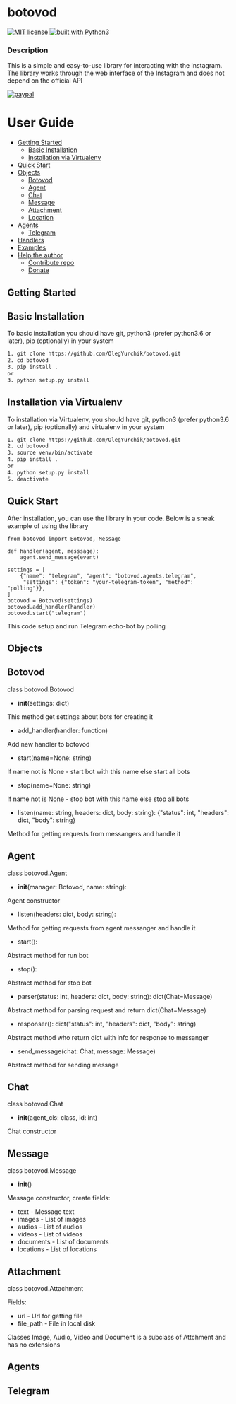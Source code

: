 # botovod
[![MIT license](https://img.shields.io/badge/license-MIT-blue.svg)](
https://github.com/OlegYurchik/botovod/blob/master/LICENSE)
[![built with Python3](https://img.shields.io/badge/built%20with-Python3-red.svg)](
https://www.python.org/)

### Description
This is a simple and easy-to-use library for interacting with the Instagram. The library works
through the web interface of the Instagram and does not depend on the official API

[![paypal](https://img.shields.io/badge/-PayPal-blue.svg)](https://www.paypal.me)

User Guide
=================

* [Getting Started](#getting-started)
  * [Basic Installation](#basic-installation)
  * [Installation via Virtualenv](#installation-via-virtualenv)
* [Quick Start](#quick-start)
* [Objects](#objects)
  * [Botovod](#botovod)
  * [Agent](#agent)
  * [Chat](#chat)
  * [Message](#message)
  * [Attachment](#attachment)
  * [Location](#location)
* [Agents](#agents)
  * [Telegram](#telegram)
* [Handlers](#handlers)
* [Examples](#examples)
* [Help the author](#help-the-author)
  * [Contribute repo](#contribute-repo)
  * [Donate](#donate)

## Getting Started

## Basic Installation

To basic installation you should have git, python3 (prefer python3.6 or later), pip (optionally) in
your system

```bash
1. git clone https://github.com/OlegYurchik/botovod.git
2. cd botovod
3. pip install .
or
3. python setup.py install
```  

## Installation via Virtualenv

To installation via Virtualenv, you should have git, python3 (prefer python3.6 or later), pip
(optionally) and virtualenv in your system

```bash
1. git clone https://github.com/OlegYurchik/botovod.git
2. cd botovod
3. source venv/bin/activate
4. pip install .
or
4. python setup.py install
5. deactivate
```

## Quick Start

After installation, you can use the library in your code. Below is a sneak example of using the
library

```python3
from botovod import Botovod, Message

def handler(agent, messsage):
    agent.send_message(event)

settings = [
    {"name": "telegram", "agent": "botovod.agents.telegram", 
     "settings": {"token": "your-telegram-token", "method": "polling"}},
]
botovod = Botovod(settings)
botovod.add_handler(handler)
botovod.start("telegram")
```

This code setup and run Telegram echo-bot by polling

## Objects

## Botovod

class botovod.Botovod

* __init__(settings: dict)

This method get settings about bots for creating it

* add_handler(handler: function)

Add new handler to botovod

* start(name=None: string)

If name not is None - start bot with this name else start all bots

* stop(name=None: string)

If name not is None - stop bot with this name else stop all bots
        
* listen(name: string, headers: dict, body: string): {"status": int, "headers": dict, "body": string}

Method for getting requests from messangers and handle it

## Agent

class botovod.Agent

* __init__(manager: Botovod, name: string):

Agent constructor

* listen(headers: dict, body: string):

Method for getting requests from agent messanger and handle it 

* start():

Abstract method for run bot
    
* stop():

Abstract method for stop bot
    
* parser(status: int, headers: dict, body: string): dict(Chat=Message)

Abstract method for parsing request and return dict(Chat=Message)
    
* responser(): dict("status": int, "headers": dict, "body": string)

Abstract method who return dict with info for response to messanger

* send_message(chat: Chat, message: Message)

Abstract method for sending message

## Chat

class botovod.Chat

* __init__(agent_cls: class, id: int)

Chat constructor

## Message

class botovod.Message

* __init__()

Message constructor, create fields:
- text - Message text
- images - List of images
- audios - List of audios
- videos - List of videos
- documents - List of documents
- locations - List of locations

## Attachment

class botovod.Attachment

Fields:
- url - Url for getting file
- file_path - File in local disk

Classes Image, Audio, Video and Document is a subclass of Attchment and has no extensions

## Agents

## Telegram


